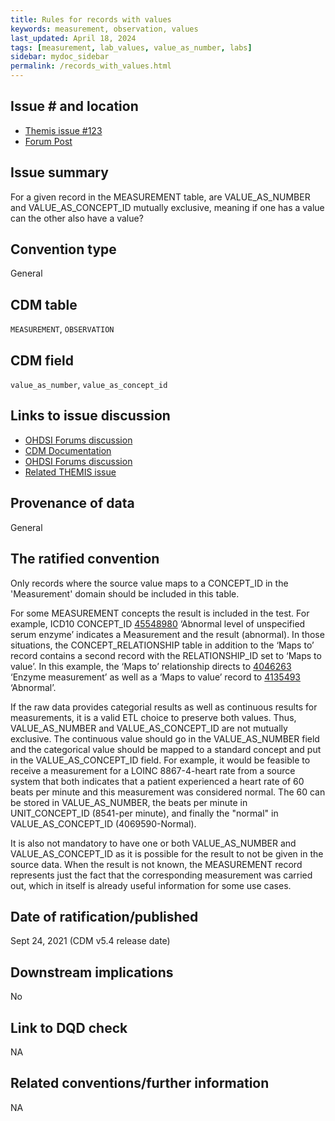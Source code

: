 ```yaml
---
title: Rules for records with values
keywords: measurement, observation, values
last_updated: April 18, 2024
tags: [measurement, lab_values, value_as_number, labs]
sidebar: mydoc_sidebar
permalink: /records_with_values.html
---
```


## Issue # and location

- [Themis issue #123](https://github.com/OHDSI/Themis/issues/123)
- [Forum Post](https://forums.ohdsi.org/t/measurement-table-are-value-as-concept-id-and-value-as-number-mutually-exclusive/10975)

## Issue summary
For a given record in the MEASUREMENT table, are VALUE_AS_NUMBER and VALUE_AS_CONCEPT_ID mutually exclusive, meaning if one has a value can the other also have a value?

## Convention type
General

## CDM table
`MEASUREMENT`, `OBSERVATION`

## CDM field
`value_as_number`, `value_as_concept_id`

## Links to issue discussion

- [OHDSI Forums discussion](https://forums.ohdsi.org/t/measurement-table-are-value-as-concept-id-and-value-as-number-mutually-exclusive/10975)
- [CDM Documentation](https://ohdsi.github.io/CommonDataModel/cdm54.html#measurement)   
- [OHDSI Forums discussion](https://forums.ohdsi.org/t/operator-and-value-concept-id-measurement-table-in-cdm/6662)
- [Related THEMIS issue](https://github.com/OHDSI/Themis/issues/11)

## Provenance of data
General

## The ratified convention
Only records where the source value maps to a CONCEPT_ID in the 'Measurement' domain should be included in this table.

For some MEASUREMENT concepts the result is included in the test. For example, ICD10 CONCEPT_ID [45548980](https://athena.ohdsi.org/search-terms/terms/45548980) ‘Abnormal level of unspecified serum enzyme’ indicates a Measurement and the result (abnormal). In those situations, the CONCEPT_RELATIONSHIP table in addition to the ‘Maps to’ record contains a second record with the RELATIONSHIP_ID set to ‘Maps to value’. In this example, the ‘Maps to’ relationship directs to [4046263](https://athena.ohdsi.org/search-terms/terms/4046263) ‘Enzyme measurement’ as well as a ‘Maps to value’ record to [4135493](https://athena.ohdsi.org/search-terms/terms/4135493) ‘Abnormal’.

If the raw data provides categorial results as well as continuous results for measurements, it is a valid ETL choice to preserve both values. Thus, VALUE_AS_NUMBER and VALUE_AS_CONCEPT_ID are not mutually exclusive. The continuous value should go in the VALUE_AS_NUMBER field and the categorical value should be mapped to a standard concept and put in the VALUE_AS_CONCEPT_ID field. For example, it would be feasible to receive a measurement for a LOINC 8867-4-heart rate from a source system that both indicates that a patient experienced a heart rate of 60 beats per minute and this measurement was considered normal. The 60 can be stored in VALUE_AS_NUMBER, the beats per minute in UNIT_CONCEPT_ID (8541-per minute), and finally the "normal" in VALUE_AS_CONCEPT_ID (4069590-Normal).

It is also not mandatory to have one or both VALUE_AS_NUMBER and VALUE_AS_CONCEPT_ID as it is possible for the result to not be given in the source data. When the result is not known, the MEASUREMENT record represents just the fact that the corresponding measurement was carried out, which in itself is already useful information for some use cases.

## Date of ratification/published
Sept 24, 2021 (CDM v5.4 release date)

## Downstream implications
No

## Link to DQD check
NA

## Related conventions/further information
NA

